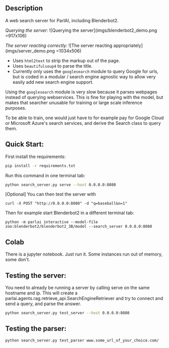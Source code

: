 ## Description
A web search server for ParlAI, including Blenderbot2.


*Querying the server:*
![Querying the server](imgs/blenderbot2_demo.png =917x106)

*The server reacting correctly:*
![The server reacting appropriately](imgs/server_demo.png =1034x506)


- Uses `html2text` to strip the markup out of the page.
- Uses `beautifulsoup4` to parse the title.
- Currently only uses the `googlesearch` module to query Google for urls, but is coded
in a modular / search engine agnostic way to allow very easily add new search engine support.


Using the `googlesearch` module is very slow because it parses webpages instead of querying webservices. This is fine for playing with the model, but makes that searcher unusable for training or large scale inference purposes.


To be able to train, one would just have to for example pay for Google Cloud or Microsoft Azure's search services, and derive the Search class to query them.

## Quick Start:

First install the requirements:
```bash
pip install -r requirements.txt
```

Run this command in one terminal tab:
```bash
python search_server.py serve --host 0.0.0.0:8080
```

[Optional] You can then test the server with 
```
curl -X POST "http://0.0.0.0:8080" -d "q=baseball&n=1"
```

Then for example start Blenderbot2 in a different terminal tab:
```
python -m parlai interactive --model-file zoo:blenderbot2/blenderbot2_3B/model --search_server 0.0.0.0:8080
```

## Colab
There is a jupyter notebook. Just run it. Some instances run out of memory, some don't.

## Testing the server:
You need to already be running a server by calling serve on the same hostname and ip. 
This will create a parlai.agents.rag.retrieve_api.SearchEngineRetriever and try to connect 
and send a query, and parse the answer.

```bash
python search_server.py test_server --host 0.0.0.0:8080
```

## Testing the parser:

```bash
python search_server.py test_parser www.some_url_of_your_choice.com/
```
